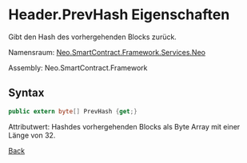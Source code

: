 # Header.PrevHash Eigenschaften

Gibt den Hash des vorhergehenden Blocks zurück.

Namensraum: [Neo.SmartContract.Framework.Services.Neo](../../neo.md)

Assembly: Neo.SmartContract.Framework

## Syntax

```c#
public extern byte[] PrevHash {get;}
```

Attributwert: Hashdes vorhergehenden Blocks als Byte Array mit einer Länge von 32.



[Back](../header.md)
